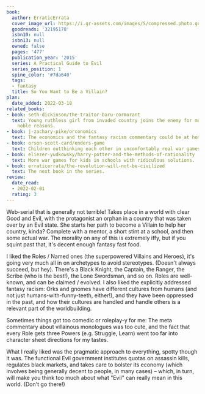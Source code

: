 ```yaml
---
book:
  author: ErraticErrata
  cover_image_url: https://i.gr-assets.com/images/S/compressed.photo.goodreads.com/books/1609235414l/32195178._SX318_.jpg
  goodreads: '32195178'
  isbn10: null
  isbn13: null
  owned: false
  pages: '477'
  publication_year: '2015'
  series: A Practical Guide to Evil
  series_position: 1
  spine_color: '#7da640'
  tags:
  - fantasy
  title: So You Want to Be a Villain?
plan:
  date_added: 2022-03-18
related_books:
- book: seth-dickinson/the-traitor-baru-cormorant
  text: Young ruthless girl from invaded country joins the enemy for murky, maybe
    noble reasons.
- book: j-zachary-pike/orconomics
  text: The economics and the fantasy racism commentary could be at home here, too.
- book: orson-scott-card/enders-game
  text: Children outthinking each other in uncomfortably real war games.
- book: eliezer-yudkowsky/harry-potter-and-the-methods-of-rationality
  text: More war games for kids in schools with ridiculous solutions.
- book: erraticerrata/the-revolution-will-not-be-civilized
  text: The next book in the series.
review:
  date_read:
  - 2022-02-01
  rating: 3
---
```


Web-serial that is generally not terrible! Takes place in a world with clear Good and Evil, with the protagonist an
orphan in a country that was taken over by an Evil state. She starts her path to become a Villain to help her country,
kinda? Complete with a mentor, a short stint at a school, and then some actual war. The morality on any of this is
extremely iffy, but if you squint past that, it's decent enough fantasy fast food.

I liked the Roles / Named ones (the superpowered Villains and Heroes), it's going very much all in on archetypes to
avoid stereotypes. (Doesn't always succeed, but hey). There's a Black Knight, the Captain, the Ranger, the Scribe (who
is the best!), the Lone Swordsman, and so on. Roles are well-known, and can be claimed / evolved. I also liked the
explicitly addressed fantasy racism: Orks and gnomes have different cultures from humans (and not just
humans-with-funny-teeth, either!), and they have been oppressed in the past, and how their cultures are handled and
handle others is a relevant part of the worldbuilding.

Sometimes things got too comedic or roleplay-y for me: The meta commentary about villainous monologues was too cute, and
the fact that every Role gets three Powers (e.g. Struggle, Learn) went too far into character sheet directions for my
tastes.

What I really liked was the pragmatic approach to everything, spotty though it was. The functional Evil government
institutes quotas on assassin kills, regulates black markets, and takes care to bolster its economy (which involves
being generally decent to people, in many cases) – which, in turn, will make you think too much about what "Evil" can
really mean in this world. (Don't go there!)
